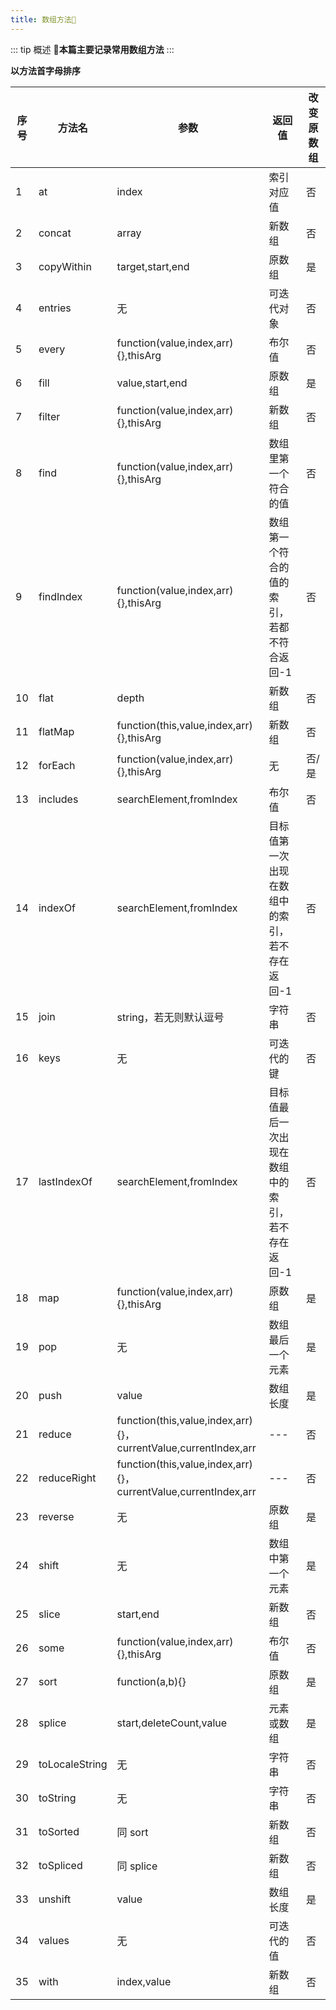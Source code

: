 ```yaml
---
title: 数组方法📄
---
```


::: tip 概述
🍉**本篇主要记录常用数组方法**
:::

**以方法首字母排序**

| 序号 | 方法名         | 参数                                                            | 返回值                                           | 改变原数组 |
| ---- | -------------- | --------------------------------------------------------------- | ------------------------------------------------ | ---------- |
| 1    | at             | index                                                           | 索引对应值                                       | 否         |
| 2    | concat         | array                                                           | 新数组                                           | 否         |
| 3    | copyWithin     | target,start,end                                                | 原数组                                           | 是         |
| 4    | entries        | 无                                                              | 可迭代对象                                       | 否         |
| 5    | every          | function(value,index,arr){},thisArg                             | 布尔值                                           | 否         |
| 6    | fill           | value,start,end                                                 | 原数组                                           | 是         |
| 7    | filter         | function(value,index,arr){},thisArg                             | 新数组                                           | 否         |
| 8    | find           | function(value,index,arr){},thisArg                             | 数组里第一个符合的值                             | 否         |
| 9    | findIndex      | function(value,index,arr){},thisArg                             | 数组第一个符合的值的索引，若都不符合返回-1       | 否         |
| 10   | flat           | depth                                                           | 新数组                                           | 否         |
| 11   | flatMap        | function(this,value,index,arr){},thisArg                        | 新数组                                           | 否         |
| 12   | forEach        | function(value,index,arr){},thisArg                             | 无                                               | 否/是      |
| 13   | includes       | searchElement,fromIndex                                         | 布尔值                                           | 否         |
| 14   | indexOf        | searchElement,fromIndex                                         | 目标值第一次出现在数组中的索引，若不存在返回-1   | 否         |
| 15   | join           | string，若无则默认逗号                                          | 字符串                                           | 否         |
| 16   | keys           | 无                                                              | 可迭代的键                                       | 否         |
| 17   | lastIndexOf    | searchElement,fromIndex                                         | 目标值最后一次出现在数组中的索引，若不存在返回-1 | 否         |
| 18   | map            | function(value,index,arr){},thisArg                             | 原数组                                           | 是         |
| 19   | pop            | 无                                                              | 数组最后一个元素                                 | 是         |
| 20   | push           | value                                                           | 数组长度                                         | 是         |
| 21   | reduce         | function(this,value,index,arr){}，currentValue,currentIndex,arr | ---                                              | 否         |
| 22   | reduceRight    | function(this,value,index,arr){}，currentValue,currentIndex,arr | ---                                              | 否         |
| 23   | reverse        | 无                                                              | 原数组                                           | 是         |
| 24   | shift          | 无                                                              | 数组中第一个元素                                 | 是         |
| 25   | slice          | start,end                                                       | 新数组                                           | 否         |
| 26   | some           | function(value,index,arr){},thisArg                             | 布尔值                                           | 否         |
| 27   | sort           | function(a,b){}                                                 | 原数组                                           | 是         |
| 28   | splice         | start,deleteCount,value                                         | 元素或数组                                       | 是         |
| 29   | toLocaleString | 无                                                              | 字符串                                           | 否         |
| 30   | toString       | 无                                                              | 字符串                                           | 否         |
| 31   | toSorted       | 同 sort                                                         | 新数组                                           | 否         |
| 32   | toSpliced      | 同 splice                                                       | 新数组                                           | 否         |
| 33   | unshift        | value                                                           | 数组长度                                         | 是         |
| 34   | values         | 无                                                              | 可迭代的值                                       | 否         |
| 35   | with           | index,value                                                     | 新数组                                           | 否         |

<!-- **常用方法详解**

1，<font color="violet">**filter**</font>

当在vscode编辑器写数组方法时鼠标指针停在方法名上就会出现对应的详细信息，包括参数类型，返回值，含义（如图）。简单来说filter方法接受一个回调函数作为参数，回调函数又有三个参数分别是item，元素，index，索引，arr调用filter方法的数组，返回数组中满足回调函数中指定条件的元素。应用场景一般是我们需要根据后端返回的数据找到我们需要的进行处理

<img :src="$withBase('/imgs/arr/filter.png')" alt="filter方法">

使用方式
```javascript
//过滤掉data中content为空的数据
const data = [
    {id:1,content:''},
    {id:2,content:'vue'},
    {id:3,content:'react'},
    {id:4,content:''}
]
let result = data.filter(item => {
    return item.content !== '';
})
console.log(result);//[{id:2,content:'vue'},{id:3,content:'react'}]
```

2，<font color="violet">**forEach**</font>

forEach方法也是接受一个函数作为参数，与filter一样，不过你可以在函数体内对元素任意操作，使用次数也非常多
```javascript
//给data中每一个的id*2且加上mark属性，值默认为'前端'
const data = [
    {id:1,content:''},
    {id:2,content:'vue'},
    {id:3,content:'react'},
    {id:4,content:''}
]
data.forEach(item=>{
    item.id *= 2
    item.mark = '前端'
})
console.log(result);//[{id: 2, content: '', mark: '前端'},{id: 4, content: 'vue', mark: '前端'}{id: 6, content: 'react', mark: '前端'}{id: 8, content: '', mark: '前端'}]
``` -->
